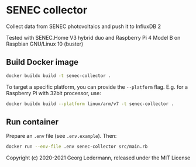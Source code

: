 # SENEC collector

Collect data from SENEC photovoltaics and push it to InfluxDB 2

Tested with SENEC.Home V3 hybrid duo
and Raspberry Pi 4 Model B on Raspbian GNU/Linux 10 (buster)

## Build Docker image

```bash
docker buildx build -t senec-collector .
```

To target a specific platform, you can provide the `--platform` flag. E.g. for a Raspberry Pi with 32bit processor, use:

```bash
docker buildx build --platform linux/arm/v7 -t senec-collector .
```

## Run container

Prepare an `.env` file (see `.env.example`). Then:

```bash
docker run --env-file .env senec-collector src/main.rb
```

Copyright (c) 2020-2021 Georg Ledermann, released under the MIT License
